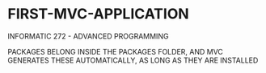 # FIRST-MVC-APPLICATION
INFORMATIC 272 - ADVANCED PROGRAMMING



PACKAGES BELONG INSIDE THE PACKAGES FOLDER, AND MVC GENERATES THESE AUTOMATICALLY, AS LONG AS THEY ARE INSTALLED
